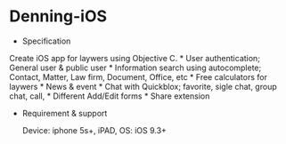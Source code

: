# Denning-iOS

- Specification

 Create iOS app for laywers using Objective C.
    * User authentication; General user & public user
    * Information search using autocomplete; Contact, Matter, Law firm, Document, Office, etc
    * Free calculators for laywers
    * News & event
    * Chat with Quickblox; favorite, sigle chat, group chat, call, 
    * Different Add/Edit forms
    * Share extension
    
- Requirement & support
    
    Device: iphone 5s+, iPAD, 
    OS: iOS 9.3+ 
